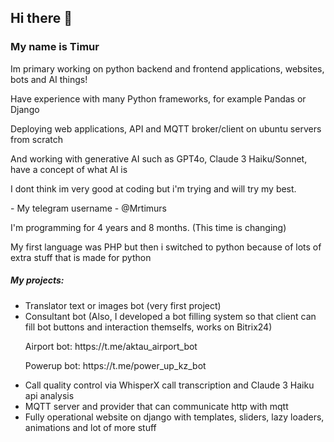 ## Hi there 👋
### My name is Timur
<p>Im primary working on python backend and frontend applications, websites, bots and AI things!</p>

<p>Have experience with many Python frameworks, for example Pandas or Django</p>
<p>Deploying web applications, API and MQTT broker/client on ubuntu servers from scratch</p>
<p>And working with generative AI such as GPT4o, Claude 3 Haiku/Sonnet, have a concept of what AI is</p>

<p>I dont think im very good at coding but i'm trying and will try my best.</p>
<p>- My telegram username - @Mrtimurs</p>

<p>I'm programming for <!-- posts -->4 years and 8 months.<!-- /posts --> (This time is changing)</p>

<p>My first language was PHP but then i switched to python because of lots of extra stuff that is made for python</p>

##### My projects:
- Translator text or images bot (very first project)
- Consultant bot (Also, I developed a bot filling system so that client can fill bot buttons and interaction themselfs, works on Bitrix24)
    <p>Airport bot: https://t.me/aktau_airport_bot</p>
    <p>Powerup bot: https://t.me/power_up_kz_bot</p>
- Call quality control via WhisperX call transcription and Claude 3 Haiku api analysis
- MQTT server and provider that can communicate http with mqtt
- Fully operational website on django with templates, sliders, lazy loaders, animations and lot of more stuff
